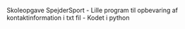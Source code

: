 Skoleopgave SpejderSport -
Lille program til opbevaring af kontaktinformation i txt fil -
Kodet i python

